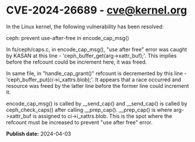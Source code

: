 # CVE-2024-26689 - cve@kernel.org

In the Linux kernel, the following vulnerability has been resolved:

ceph: prevent use-after-free in encode_cap_msg()

In fs/ceph/caps.c, in encode_cap_msg(), "use after free" error was
caught by KASAN at this line - 'ceph_buffer_get(arg->xattr_buf);'. This
implies before the refcount could be increment here, it was freed.

In same file, in "handle_cap_grant()" refcount is decremented by this
line - 'ceph_buffer_put(ci->i_xattrs.blob);'. It appears that a race
occurred and resource was freed by the latter line before the former
line could increment it.

encode_cap_msg() is called by __send_cap() and __send_cap() is called by
ceph_check_caps() after calling __prep_cap(). __prep_cap() is where
arg->xattr_buf is assigned to ci->i_xattrs.blob. This is the spot where
the refcount must be increased to prevent "use after free" error.

**Publish date:** 2024-04-03
